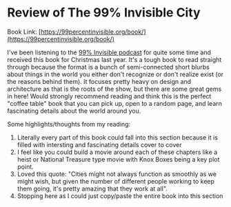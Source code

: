 
# Review of The 99% Invisible City 
Book Link: [https://99percentinvisible.org/book/](https://99percentinvisible.org/book/)

I've been listening to the [99% Invisible podcast](https://99percentinvisible.org/) for quite some time and received this book for Christmas last year. It's a 
tough book to read straight through because the format is a bunch of semi-connected short blurbs about things in the world you either don't recognize or don't
realize exist (or the reasons behind them). It focuses pretty heavy on design and architecture as that is the roots of the show, but there are some great gems
in here! Would strongly recommend reading and think this is the perfect "coffee table" book that you can pick up, open to a random page, and learn fascinating
details about the world around you. 

Some highlights/thoughts from my reading:
1. Literally every part of this book could fall into this section because it is filled with intersting and fascinating details cover to cover
2. I feel like you could build a movie around each of these chapters like a heist or National Treasure type movie with Knox Boxes being a key plot point. 
3. Loved this quote: "Cities might not always function as smoothly as we might wish, but given the number of different people working to keep them going, it's 
pretty amazing that they work at all".
4. Stopping here as I could just copy/paste the entire book into this section
